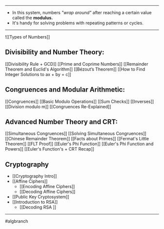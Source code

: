 
___
- In this system, numbers *"wrap around"* after reaching a certain value called the **modulus.**
- It's handy for solving problems with repeating patterns or cycles.
___
![[Types of Numbers]]

## Divisibility and Number Theory:
[[Divisibility Rule + GCD]]
[[Prime and Coprime Numbers]]
[[Remainder Theorem and Euclid's Algorithm]]
[[Bézout’s Theorem]]
[[How to Find Integer Solutions to ax + by = c]]

## Congruences and Modular Arithmetic:
[[Congruences]]
[[Basic Modulo Operations]]
[[Sum Checks]]
[[Inverses]]
[[Division modulo m]]
[[Congruences Re-Explained]]

## Advanced Number Theory and CRT:
[[Simultaneous Congruences]]
[[Solving Simultaneous Congruences]]
[[Chinese Remainder Theorem]]
[[Facts about Primes]]
[[Fermat's Little Theorem]]
[[FLT Proof]]
[[Euler's Phi Function]]
[[Euler's Phi Function and Powers]]
[[Euler's Function's + CRT Recap]]

## Cryptography
- [[Cryptography Intro]]
- [[Affine Ciphers]]
	- [[Encoding Affine Ciphers]]
	- [[Decoding Affine Ciphers]]
- [[Public Key Cryptosystem]]
- [[Introduction to RSA]]
	- [[Decoding RSA ]]

___

#algbranch